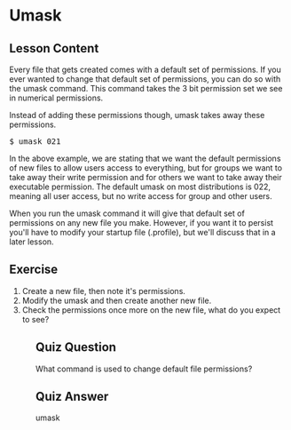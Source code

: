 # Umask

## Lesson Content

Every file that gets created comes with a default set of permissions. If you ever wanted to change that default set of permissions, you can do so with the umask command. This command takes the 3 bit permission set we see in numerical permissions.

Instead of adding these permissions though, umask takes away these permissions.

<pre>$ umask 021</pre>

In the above example, we are stating that we want the default permissions of new files to allow users access to everything, but for groups we want to take away their write permission and for others we want to take away their executable permission. The default umask on most distributions is 022, meaning all user access, but no write access for group and other users.

When you run the umask command it will give that default set of permissions on any new file you make. However, if you want it to persist you'll have to modify your startup file (.profile), but we'll discuss that in a later lesson.

## Exercise

<ol>
<li>Create a new file, then note it's permissions.</li>
<li>Modify the umask and then create another new file.</li>
<li>Check the permissions once more on the new file, what do you expect to see?</li>
<ol>

## Quiz Question

What command is used to change default file permissions?

## Quiz Answer

umask
